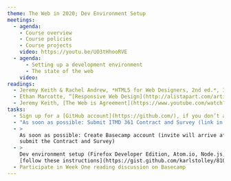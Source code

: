 ```yaml
---
theme: The Web in 2020; Dev Environment Setup
meetings:
  - agenda:
    - Course overview
    - Course policies
    - Course projects
    video: https://youtu.be/UO3tHhooRVE
  - agenda:
      - Setting up a development environment
      - The state of the web
    video:
readings:
  - Jeremy Keith & Rachel Andrew, *HTML5 for Web Designers, 2nd ed.*, Introduction; Chapters&nbsp;1-2
  - Ethan Marcotte, “[Responsive Web Design](http://alistapart.com/article/responsive-web-design)”
  - Jeremy Keith, [The Web is Agreement](https://www.youtube.com/watch?v=F3OpvEX2fhs) [Video, 28 mins]
tasks:
  - Sign up for a [GitHub account](https://github.com/), if you don’t already have one
  - "As soon as possible: Submit ITMD 361 Contract and Survey (link in your @hawk.iit.edu inbox)"
  - >
    As soon as possible: Create Basecamp account (invite will arrive after you
    submit the Contract and Survey)
  - >
    Dev environment setup (Firefox Developer Edition, Atom.io, Node.js, Git);
    [follow these instructions](https://gist.github.com/karlstolley/810e9cb69727ff20c3cf56ac33734b79)
  - Participate in Week One reading discussion on Basecamp
---
```

